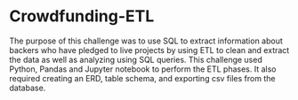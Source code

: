 # Crowdfunding-ETL

The purpose of this challenge was to use SQL to extract information about backers who have pledged to live projects by using ETL to clean and extract the data as well as analyzing using SQL queries. This challenge used Python, Pandas and Jupyter notebook to perform the ETL phases. It also required creating an ERD, table schema, and exporting csv files from the database.
